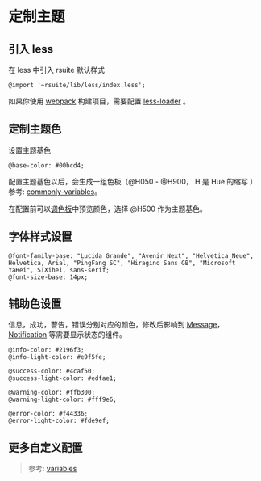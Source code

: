 # 定制主题

## 引入 less

在 less 中引入 rsuite 默认样式

```less
@import '~rsuite/lib/less/index.less';
```

如果你使用 [webpack](http://webpack.github.io/) 构建项目，需要配置 [less-loader](https://github.com/webpack-contrib/less-loader) 。


## 定制主题色

设置主题基色

```less
@base-color: #00bcd4;
```

配置主题基色以后，会生成一组色板（@H050 - @H900， H 是 Hue 的缩写 ）参考: [commonly-variables](https://github.com/rsuite/rsuite-theme/blob/next/src/less/commonly-variables.less)。

在配置前可以[调色板](/tools/palette)中预览颜色，选择 @H500 作为主题基色。

## 字体样式设置

```less
@font-family-base: "Lucida Grande", "Avenir Next", "Helvetica Neue", Helvetica, Arial, "PingFang SC", "Hiragino Sans GB", "Microsoft YaHei", STXihei, sans-serif;
@font-size-base: 14px;
```

## 辅助色设置

信息，成功，警告，错误分别对应的颜色，修改后影响到 [Message](../components/message)，[Notification](../components/notification) 等需要显示状态的组件。

```less
@info-color: #2196f3;
@info-light-color: #e9f5fe;

@success-color: #4caf50;
@success-light-color: #edfae1;

@warning-color: #ffb300;
@warning-light-color: #fff9e6;

@error-color: #f44336;
@error-light-color: #fde9ef;
```

## 更多自定义配置

> 参考: [variables](https://github.com/rsuite/rsuite-theme/blob/next/src/less/variables.less)
